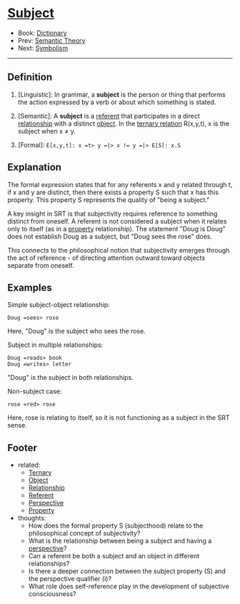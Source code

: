 # [Subject](https://dna-platform.github.io/inexplicable-phenomena/dictionary/subject.html)
- Book: [Dictionary](./.dictionary.md)
- Prev: [Semantic Theory](./semantic-theory.md)
- Next: [Symbolism](./symbolism.md)
---

## Definition

1. [Linguistic]: In grammar, a **subject** is the person or thing that performs the action expressed by a verb or about which something is stated.

2. [Semantic]: A **subject** is a [referent](referent.md) that participates in a direct [relationship](relationship.md) with a distinct [object](object.md). In the [ternary relation](ternary.md) R(x,y,t), x is the subject when x ≠ y.

3. [Formal]: `E[x,y,t]: x =t> y =|> x != y =|> E[S]: x.S`

## Explanation

The formal expression states that for any referents x and y related through t, if x and y are distinct, then there exists a property S such that x has this property. This property S represents the quality of "being a subject."

A key insight in SRT is that subjectivity requires reference to something distinct from oneself. A referent is not considered a subject when it relates only to itself (as in a [property](property.md) relationship). The statement "Doug is Doug" does not establish Doug as a subject, but "Doug sees the rose" does.

This connects to the philosophical notion that subjectivity emerges through the act of reference - of directing attention outward toward objects separate from oneself.

## Examples

Simple subject-object relationship:
```
Doug =sees> rose
```
Here, "Doug" is the subject who sees the rose.

Subject in multiple relationships:
```
Doug =reads> book
Doug =writes> letter
```
"Doug" is the subject in both relationships.

Non-subject case:
```
rose =red> rose
```
Here, rose is relating to itself, so it is not functioning as a subject in the SRT sense.

## Footer
- related: 
  - [Ternary](ternary.md)
  - [Object](object.md)
  - [Relationship](relationship.md)
  - [Referent](referent.md)
  - [Perspective](perspective.md)
  - [Property](property.md)
- thoughts:
  - How does the formal property S (subjecthood) relate to the philosophical concept of subjectivity?
  - What is the relationship between being a subject and having a [perspective](perspective.md)?
  - Can a referent be both a subject and an object in different relationships?
  - Is there a deeper connection between the subject property (S) and the perspective qualifier (i)?
  - What role does self-reference play in the development of subjective consciousness?